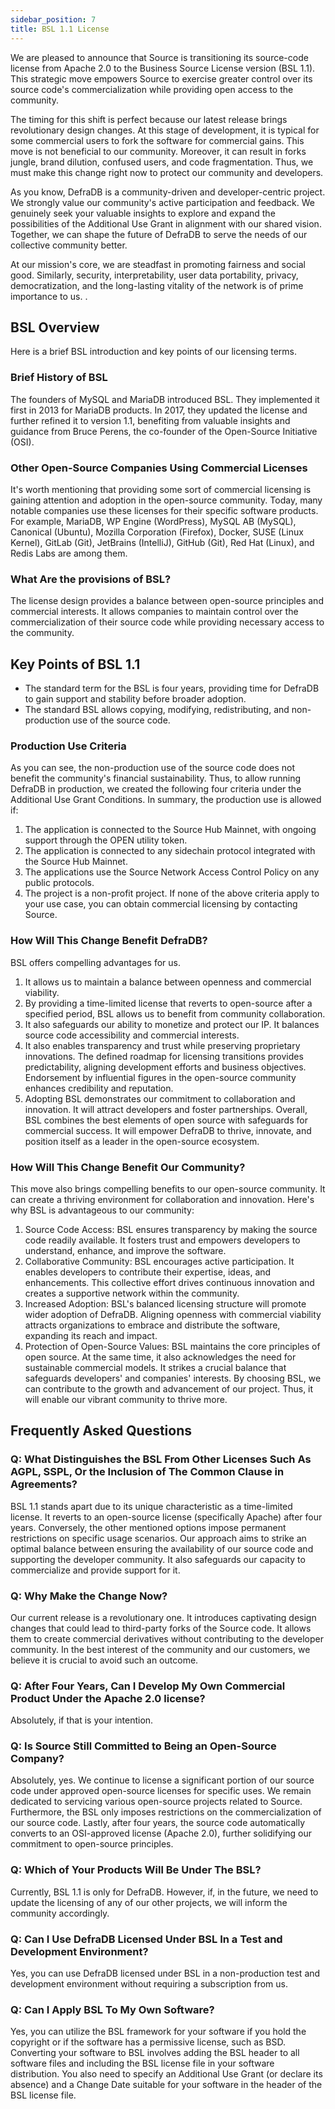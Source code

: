 ```yaml
---
sidebar_position: 7
title: BSL 1.1 License
---
```


We are pleased to announce that Source is transitioning its source-code license from Apache 2.0 to the Business Source License version (BSL 1.1). This strategic move empowers Source to exercise greater control over its source code's commercialization while providing open access to the community.

The timing for this shift is perfect because our latest release brings revolutionary design changes. At this stage of development, it is typical for some commercial users to fork the software for commercial gains. This move is not beneficial to our community. Moreover, it can result in forks jungle, brand dilution, confused users, and code fragmentation. Thus, we must make this change right now to protect our community and developers.

As you know, DefraDB is a community-driven and developer-centric project. We strongly value our community's active participation and feedback. We genuinely seek your valuable insights to explore and expand the possibilities of the Additional Use Grant in alignment with our shared vision. Together, we can shape the future of DefraDB to serve the needs of our collective community better.

At our mission's core, we are steadfast in promoting fairness and social good. Similarly, security, interpretability, user data portability, privacy, democratization, and the long-lasting vitality of the network is of prime importance to us.
.

## BSL Overview

Here is a brief BSL introduction and key points of our licensing terms.

### Brief History of BSL
The founders of MySQL and MariaDB introduced BSL. They implemented it first in 2013 for MariaDB products. In 2017, they updated the license and further refined it to version 1.1, benefiting from valuable insights and guidance from Bruce Perens, the co-founder of the Open-Source Initiative (OSI).

### Other Open-Source Companies Using Commercial Licenses

It's worth mentioning that providing some sort of commercial licensing is gaining attention and adoption in the open-source community. Today, many notable companies use these licenses for their specific software products. For example, MariaDB, WP Engine (WordPress), MySQL AB (MySQL), Canonical (Ubuntu), Mozilla Corporation (Firefox), Docker, SUSE (Linux Kernel), GitLab (Git), JetBrains (IntelliJ), GitHub (Git), Red Hat (Linux), and Redis Labs are among them.

### What Are the provisions of BSL?

The license design provides a balance between open-source principles and commercial interests. It allows companies to maintain control over the commercialization of their source code while providing necessary access to the community.

## Key Points of BSL 1.1
* The standard term for the BSL is four years, providing time for DefraDB to gain support and stability before broader adoption.
* The standard BSL allows copying, modifying, redistributing, and non-production use of the source code.

### Production Use Criteria
As you can see, the non-production use of the source code does not benefit the community's financial sustainability. Thus, to allow running DefraDB in production, we created the following four criteria under the Additional Use Grant Conditions. In summary, the production use is allowed if:
1.	The application is connected to the Source Hub Mainnet, with ongoing support through the OPEN utility token.
2.	The application is connected to any sidechain protocol integrated with the Source Hub Mainnet.
3.	The applications use the Source Network Access Control Policy on any public protocols.
4.	The project is a non-profit project.
If none of the above criteria apply to your use case, you can obtain commercial licensing by contacting Source.

### How Will This Change Benefit DefraDB?

BSL offers compelling advantages for us.
1.	It allows us to maintain a balance between openness and commercial viability.
2.	By providing a time-limited license that reverts to open-source after a specified period, BSL allows us to benefit from community collaboration.
3.	It also safeguards our ability to monetize and protect our IP. It balances source code accessibility and commercial interests.
4.	It also enables transparency and trust while preserving proprietary innovations. The defined roadmap for licensing transitions provides predictability, aligning development efforts and business objectives. Endorsement by influential figures in the open-source community enhances credibility and reputation.
5.	Adopting BSL demonstrates our commitment to collaboration and innovation. It will attract developers and foster partnerships. Overall, BSL combines the best elements of open source with safeguards for commercial success. It will empower DefraDB to thrive, innovate, and position itself as a leader in the open-source ecosystem.

### How Will This Change Benefit Our Community?

This move also brings compelling benefits to our open-source community. It can create a thriving environment for collaboration and innovation. Here's why BSL is advantageous to our community:
1.	Source Code Access: BSL ensures transparency by making the source code readily available. It fosters trust and empowers developers to understand, enhance, and improve the software.
2.	Collaborative Community: BSL encourages active participation. It enables developers to contribute their expertise, ideas, and enhancements. This collective effort drives continuous innovation and creates a supportive network within the community.
3.	Increased Adoption: BSL's balanced licensing structure will promote wider adoption of DefraDB. Aligning openness with commercial viability attracts organizations to embrace and distribute the software, expanding its reach and impact.
4.	Protection of Open-Source Values: BSL maintains the core principles of open source. At the same time, it also acknowledges the need for sustainable commercial models. It strikes a crucial balance that safeguards developers' and companies' interests.
By choosing BSL, we can contribute to the growth and advancement of our project. Thus, it will enable our vibrant community to thrive more.

## Frequently Asked Questions

### Q: What Distinguishes the BSL From Other Licenses Such As AGPL, SSPL, Or the Inclusion of The Common Clause in Agreements?
BSL 1.1 stands apart due to its unique characteristic as a time-limited license. It reverts to an open-source license (specifically Apache) after four years. Conversely, the other mentioned options impose permanent restrictions on specific usage scenarios. Our approach aims to strike an optimal balance between ensuring the availability of our source code and supporting the developer community. It also safeguards our capacity to commercialize and provide support for it. 

### Q: Why Make the Change Now?
Our current release is a revolutionary one. It introduces captivating design changes that could lead to third-party forks of the Source code. It allows them to create commercial derivatives without contributing to the developer community. In the best interest of the community and our customers, we believe it is crucial to avoid such an outcome.
### Q: After Four Years, Can I Develop My Own Commercial Product Under the Apache 2.0 license?
Absolutely, if that is your intention.

### Q: Is Source Still Committed to Being an Open-Source Company?
Absolutely, yes. We continue to license a significant portion of our source code under approved open-source licenses for specific uses. We remain dedicated to servicing various open-source projects related to Source. Furthermore, the BSL only imposes restrictions on the commercialization of our source code. Lastly, after four years, the source code automatically converts to an OSI-approved license (Apache 2.0), further solidifying our commitment to open-source principles.

### Q: Which of Your Products Will Be Under The BSL?
Currently, BSL 1.1 is only for DefraDB. However, if, in the future, we need to update the licensing of any of our other projects, we will inform the community accordingly.

### Q: Can I Use DefraDB Licensed Under BSL In a Test and Development Environment?
Yes, you can use DefraDB licensed under BSL in a non-production test and development environment without requiring a subscription from us.

### Q: Can I Apply BSL To My Own Software?
Yes, you can utilize the BSL framework for your software if you hold the copyright or if the software has a permissive license, such as BSD. Converting your software to BSL involves adding the BSL header to all software files and including the BSL license file in your software distribution. You also need to specify an Additional Use Grant (or declare its absence) and a Change Date suitable for your software in the header of the BSL license file.
